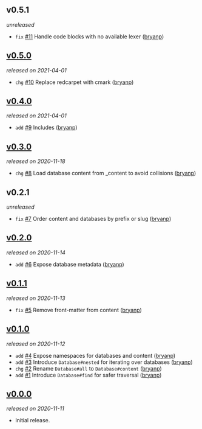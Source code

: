 ## v0.5.1

*unreleased*

  * `fix` [#11](https://github.com/metabahn/contentfs/pull/11) Handle code blocks with no available lexer ([bryanp](https://github.com/bryanp))

## [v0.5.0](https://github.com/metabahn/contentfs/releases/tag/v0.5.0)

*released on 2021-04-01*

  * `chg` [#10](https://github.com/metabahn/contentfs/pull/10) Replace redcarpet with cmark ([bryanp](https://github.com/bryanp))

## [v0.4.0](https://github.com/metabahn/contentfs/releases/tag/v0.4.0)

*released on 2021-04-01*

  * `add` [#9](https://github.com/metabahn/contentfs/pull/9) Includes ([bryanp](https://github.com/bryanp))

## [v0.3.0](https://github.com/metabahn/contentfs/releases/tag/v0.3.0)

*released on 2020-11-18*

  * `chg` [#8](https://github.com/metabahn/contentfs/pull/8) Load database content from _content to avoid collisions ([bryanp](https://github.com/bryanp))

## v0.2.1

*unreleased*

  * `fix` [#7](https://github.com/metabahn/contentfs/pull/7) Order content and databases by prefix or slug ([bryanp](https://github.com/bryanp))

## [v0.2.0](https://github.com/metabahn/contentfs/releases/tag/v0.2.0)

*released on 2020-11-14*

  * `add` [#6](https://github.com/metabahn/contentfs/pull/6) Expose database metadata ([bryanp](https://github.com/bryanp))

## [v0.1.1](https://github.com/metabahn/contentfs/releases/tag/v0.1.1)

*released on 2020-11-13*

  * `fix` [#5](https://github.com/metabahn/contentfs/pull/5) Remove front-matter from content ([bryanp](https://github.com/bryanp))

## [v0.1.0](https://github.com/metabahn/contentfs/releases/tag/v0.1.0)

*released on 2020-11-12*

  * `add` [#4](https://github.com/metabahn/contentfs/pull/4) Expose namespaces for databases and content ([bryanp](https://github.com/bryanp))
  * `add` [#3](https://github.com/metabahn/contentfs/pull/3) Introduce `Database#nested` for iterating over databases ([bryanp](https://github.com/bryanp))
  * `chg` [#2](https://github.com/metabahn/contentfs/pull/2) Rename `Database#all` to `Database#content` ([bryanp](https://github.com/bryanp))
  * `add` [#1](https://github.com/metabahn/contentfs/pull/1) Introduce `Database#find` for safer traversal ([bryanp](https://github.com/bryanp))

## [v0.0.0](https://github.com/metabahn/contentfs/releases/tag/v0.0.0)

*released on 2020-11-11*

  * Initial release.


